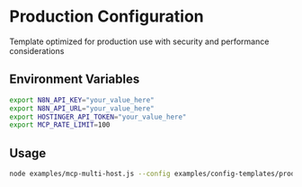 # Production Configuration

Template optimized for production use with security and performance considerations

## Environment Variables

```bash
export N8N_API_KEY="your_value_here"
export N8N_API_URL="your_value_here"
export HOSTINGER_API_TOKEN="your_value_here"
export MCP_RATE_LIMIT=100
```

## Usage

```bash
node examples/mcp-multi-host.js --config examples/config-templates/production.json
```
